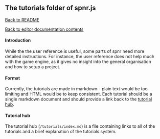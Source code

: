 ## The tutorials folder of spnr.js

[Back to README](/README.md)

[Back to editor documentation contents](MAIN.md)

#### Introduction
While the the user reference is useful, some parts of spnr need more detailed instructions. For instance, the user reference does not help much with the game engine, as it gives no insight into the general organisation and how to setup a project.

#### Format
Currently, the tutorials are made in markdown - plain text would be too limiting and HTML would be to keep consistent. Each tutorial should be a single markdown document and should provide a link back to the [tutorial hub](#tutorial-hub).

#### Tutorial hub
The tutorial hub (`/tutorials/index.md`) is a file containing links to all of the tutorials and a brief explanation of the tutorials system.